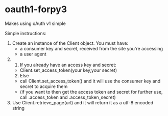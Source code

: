oauth1-forpy3
=============
Makes using oAuth v1 simple

Simple instructions:
  1. Create an instance of the Client object. You must have:
      * a consumer key and secret, received from the site you're accessing
      * a user agent
  2. 1. If you already have an access key and secret:
      * Client.set_access_token(your key,your secret)
     2. Else 
      * call Client.set_access_token() and it will use the consumer key and secret to acquire them
      * (if you want to then get the access token and secret for further use, call .access_token and .access_token_secret)
  3. Use Client.retrieve_page(url) and it will return it as a utf-8 encoded string
